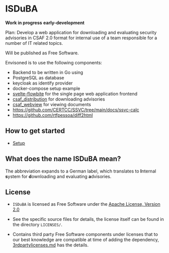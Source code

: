 <!--
 This file is Free Software under the MIT License
 without warranty, see README.md and LICENSES/MIT.txt for details.

 SPDX-License-Identifier: Apache-2.0

 SPDX-FileCopyrightText: 2024 German Federal Office for Information Security (BSI) <https://www.bsi.bund.de>
 Software-Engineering: 2024 Intevation GmbH <https://intevation.de>
-->

# ISDuBA

**Work in progress** **early-development**

Plan: Develop a web application
for downloading and evaluating security advisories in CSAF 2.0 format
for internal use of a team responsible for a number of IT related topics.

Will be published as Free Software.

Envisoned is to use the following components:
 * Backend to be written in Go using
 * PostgreSQL as database
 * keycloak as identify provider
 * docker-compose setup example
 * [svelte-flowbite](https://flowbite-svelte.com/)
     for the single page web application frontend
 * [csaf_distribution](https://github.com/csaf-poc/csaf_distribution)
     for downloading advisories
 * [csaf_webview](https://github.com/csaf-poc/csaf_webview)
     for viewing documents
 * https://github.com/CERTCC/SSVC/tree/main/docs/ssvc-calc
 * https://github.com/rtfpessoa/diff2html


## How to get started
 * [Setup](docs/setup.md)


## What does the name ISDuBA mean?

The abbreviation expands to a German label, which translates to
  **I**nternal **s**ystem for **d**ownloading and evaluating **a**dvisories.


## License

- `ISDuBA` is licensed as Free Software under the [Apache License, Version 2.0](./LICENSES/Apache-License-2.0.txt)

- See the specific source files
  for details, the license itself can be found in the directory `LICENSES/`.

- Contains third party Free Software components under licenses that to our best knowledge are compatible at time of adding the dependency, [3rdpartylicenses.md](3rdpartylicenses.md) has the details.
